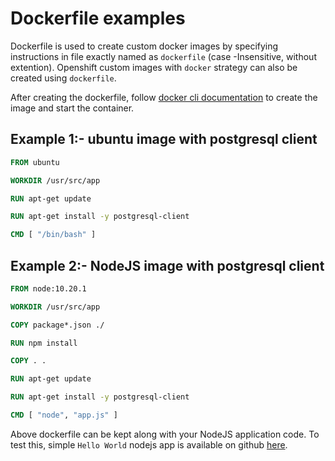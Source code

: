 # Dockerfile examples

Dockerfile is used to create custom docker images by specifying instructions in file exactly named as `dockerfile` (case -Insensitive, without extention). Openshift custom images with `docker` strategy can also be created using `dockerfile`.

After creating the dockerfile, follow [docker cli documentation](https://kathuriaas.github.io/code-examples/docker/docker_cli) to create the image and start the container.

## Example 1:- ubuntu image with postgresql client

```dockerfile
FROM ubuntu

WORKDIR /usr/src/app

RUN apt-get update

RUN apt-get install -y postgresql-client

CMD [ "/bin/bash" ]
```

## Example 2:- NodeJS image with postgresql client

```dockerfile
FROM node:10.20.1

WORKDIR /usr/src/app

COPY package*.json ./

RUN npm install

COPY . .

RUN apt-get update

RUN apt-get install -y postgresql-client

CMD [ "node", "app.js" ]
```

Above dockerfile can be kept along with your NodeJS application code. To test this, simple `Hello World` nodejs app is available on github [here](https://github.com/kathuriaas/docker_example.git).
